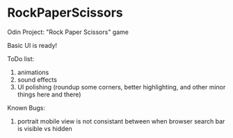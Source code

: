 # RockPaperScissors
Odin Project: "Rock Paper Scissors" game

Basic UI is ready!

ToDo list:
1. animations
2. sound effects
3. UI polishing (roundup some corners, better highlighting, and other minor things here and there)

Known Bugs:
1. portrait mobile view is not consistant between when browser search bar is visible vs hidden